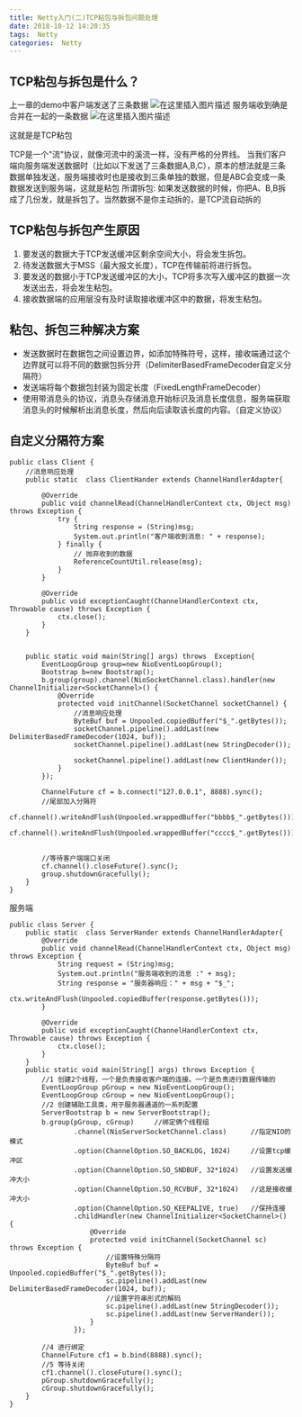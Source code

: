 ```yaml
---
title: Netty入门(二)TCP粘包与拆包问题处理
date: 2018-10-12 14:20:35
tags:  Netty
categories:  Netty
---
```

## TCP粘包与拆包是什么？
上一章的demo中客户端发送了三条数据
![在这里插入图片描述](https://img-blog.csdn.net/20181011135210357?watermark/2/text/aHR0cHM6Ly9ibG9nLmNzZG4ubmV0L3UwMTAzOTEzNDI=/font/5a6L5L2T/fontsize/400/fill/I0JBQkFCMA==/dissolve/70)
服务端收到确是合并在一起的一条数据
![在这里插入图片描述](https://img-blog.csdn.net/20181011135352522?watermark/2/text/aHR0cHM6Ly9ibG9nLmNzZG4ubmV0L3UwMTAzOTEzNDI=/font/5a6L5L2T/fontsize/400/fill/I0JBQkFCMA==/dissolve/70)

这就是是TCP粘包

TCP是一个"流"协议，就像河流中的溪流一样，没有严格的分界线。
当我们客户端向服务端发送数据时（比如以下发送了三条数据A,B,C），原本的想法就是三条数据单独发送，服务端接收时也是接收到三条单独的数据，但是ABC会变成一条数据发送到服务端，这就是粘包
所谓拆包: 如果发送数据的时候，你把A、B,B拆成了几份发，就是拆包了。当然数据不是你主动拆的，是TCP流自动拆的

## TCP粘包与拆包产生原因

 1. 要发送的数据大于TCP发送缓冲区剩余空间大小，将会发生拆包。
 2. 待发送数据大于MSS（最大报文长度），TCP在传输前将进行拆包。
 3. 要发送的数据小于TCP发送缓冲区的大小，TCP将多次写入缓冲区的数据一次发送出去，将会发生粘包。
 4. 接收数据端的应用层没有及时读取接收缓冲区中的数据，将发生粘包。

## 粘包、拆包三种解决方案

 - 发送数据时在数据包之间设置边界，如添加特殊符号，这样，接收端通过这个边界就可以将不同的数据包拆分开（DelimiterBasedFrameDecoder自定义分隔符）
 - 发送端将每个数据包封装为固定长度（FixedLengthFrameDecoder）
 - 使用带消息头的协议，消息头存储消息开始标识及消息长度信息，服务端获取消息头的时候解析出消息长度，然后向后读取该长度的内容。（自定义协议）


## 自定义分隔符方案

```
public class Client {
    //消息响应处理
    public static  class ClientHander extends ChannelHandlerAdapter{

        @Override
        public void channelRead(ChannelHandlerContext ctx, Object msg) throws Exception {
            try {
                String response = (String)msg;
                System.out.println("客户端收到消息: " + response);
            } finally {
                // 抛弃收到的数据
                ReferenceCountUtil.release(msg);
            }
        }

        @Override
        public void exceptionCaught(ChannelHandlerContext ctx, Throwable cause) throws Exception {
            ctx.close();
        }
    }


    public static void main(String[] args) throws  Exception{
        EventLoopGroup group=new NioEventLoopGroup();
        Bootstrap b=new Bootstrap();
        b.group(group).channel(NioSocketChannel.class).handler(new ChannelInitializer<SocketChannel>() {
            @Override
            protected void initChannel(SocketChannel socketChannel) {
                //消息响应处理
                ByteBuf buf = Unpooled.copiedBuffer("$_".getBytes());
                socketChannel.pipeline().addLast(new DelimiterBasedFrameDecoder(1024, buf));
                socketChannel.pipeline().addLast(new StringDecoder());

                socketChannel.pipeline().addLast(new ClientHander());
            }
        });

        ChannelFuture cf = b.connect("127.0.0.1", 8888).sync();
        //尾部加入分隔符
        cf.channel().writeAndFlush(Unpooled.wrappedBuffer("bbbb$_".getBytes()));
        cf.channel().writeAndFlush(Unpooled.wrappedBuffer("cccc$_".getBytes()));


        //等待客户端端口关闭
        cf.channel().closeFuture().sync();
        group.shutdownGracefully();
    }
}

```
服务端
```
public class Server {
    public static  class ServerHander extends ChannelHandlerAdapter{
        @Override
        public void channelRead(ChannelHandlerContext ctx, Object msg) throws Exception {
            String request = (String)msg;
            System.out.println("服务端收到的消息 :" + msg);
            String response = "服务器响应：" + msg + "$_";
            ctx.writeAndFlush(Unpooled.copiedBuffer(response.getBytes()));
        }

        @Override
        public void exceptionCaught(ChannelHandlerContext ctx, Throwable cause) throws Exception {
            ctx.close();
        }
    }
    public static void main(String[] args) throws Exception {
        //1 创建2个线程，一个是负责接收客户端的连接。一个是负责进行数据传输的
        EventLoopGroup pGroup = new NioEventLoopGroup();
        EventLoopGroup cGroup = new NioEventLoopGroup();
        //2 创建辅助工具类，用于服务器通道的一系列配置
        ServerBootstrap b = new ServerBootstrap();
        b.group(pGroup, cGroup)		//绑定俩个线程组
                .channel(NioServerSocketChannel.class)		//指定NIO的模式
                .option(ChannelOption.SO_BACKLOG, 1024)		//设置tcp缓冲区
                .option(ChannelOption.SO_SNDBUF, 32*1024)	//设置发送缓冲大小
                .option(ChannelOption.SO_RCVBUF, 32*1024)	//这是接收缓冲大小
                .option(ChannelOption.SO_KEEPALIVE, true)	//保持连接
                .childHandler(new ChannelInitializer<SocketChannel>() {
                    @Override
                    protected void initChannel(SocketChannel sc) throws Exception {
                        //设置特殊分隔符
                        ByteBuf buf = Unpooled.copiedBuffer("$_".getBytes());
                        sc.pipeline().addLast(new DelimiterBasedFrameDecoder(1024, buf));
                        //设置字符串形式的解码
                        sc.pipeline().addLast(new StringDecoder());
                        sc.pipeline().addLast(new ServerHander());
                    }
                });

        //4 进行绑定
        ChannelFuture cf1 = b.bind(8888).sync();
        //5 等待关闭
        cf1.channel().closeFuture().sync();
        pGroup.shutdownGracefully();
        cGroup.shutdownGracefully();
    }
}
```
